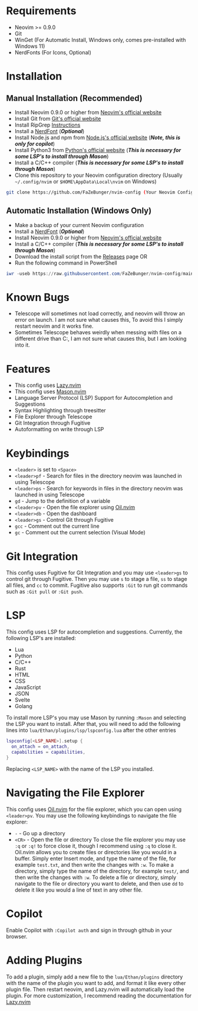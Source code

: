 # Requirements
- Neovim >= 0.9.0
- Git
- WinGet (For Automatic Install, Windows only, comes pre-installed with Windows 11)
- NerdFonts (For Icons, Optional)


# Installation
## Manual Installation (Recommended)
- Install Neovim 0.9.0 or higher from [Neovim's official website](https://neovim.io/)
- Install Git from [Git's official website](https://git-scm.com/)
- Install RipGrep [Instructions](https://github.com/BurntSushi/ripgrep?tab=readme-ov-file#installation)
- Install a [NerdFont](https://www.nerdfonts.com/) (***Optional***)
- Install Node.js and npm from [Node.js's official website](https://nodejs.org/) (***Note, this is only for copilot***)
- Install Python3 from [Python's official website](https://www.python.org/) (***This is necessary for some LSP's to install through Mason***)
- Install a C/C++ compiler (***This is necessary for some LSP's to install through Mason***) 
- Clone this repository to your Neovim configuration directory (Usually `~/.config/nvim` or `$HOME\AppData\Local\nvim` on Windows)
```bash
git clone https://github.com/FaZeBunger/nvim-config (Your Neovim Config Directory)
```

## Automatic Installation (Windows Only)
- Make a backup of your current Neovim configuration
- Install a [NerdFont](https://www.nerdfonts.com/) (***Optional***)
- Install Neovim 0.9.0 or higher from [Neovim's official website](https://neovim.io/)
- Install a C/C++ compiler (***This is necessary for some LSP's to install through Mason***)
- Download the install script from the [Releases](https://github.com/FaZeBunger/nvim-config/releases/latest) page
OR
- Run the following command in PowerShell
```powershell
iwr -useb https://raw.githubusercontent.com/FaZeBunger/nvim-config/main/install.exe | iex
```

# Known Bugs 
- Telescope will sometimes not load correctly, and neovim will throw an error on launch. I am not sure what causes this, To avoid this I simply restart neovim and it works fine.
- Sometimes Telescope behaves weirdly when messing with files on a different drive than C:, I am not sure what causes this, but I am looking into it.

# Features
- This config uses [Lazy.nvim](https://github.com/folke/lazy.nvim)
- This config uses [Mason.nvim](https://github.com/williamboman/mason.nvim)
- Language Server Protocol (LSP) Support for Autocompletion and Suggestions
- Syntax Highlighting through treesitter
- File Explorer through Telescope
- Git Integration through Fugitive
- Autoformatting on write through LSP

# Keybindings
- `<leader>` is set to `<Space>`
- `<leader>pf` - Search for files in the directory neovim was launched in using Telescope
- `<leader>ps` - Search for keywords in files in the directory neovim was launched in using Telescope
- `gd` - Jump to the definition of a variable
- `<leader>pv` - Open the file explorer using [Oil.nvim](https://github.com/stevearc/oil.nvim)
- `<leader>db` - Open the dashboard
- `<leader>gs` - Control Git through Fugitive
- `gcc` - Comment out the current line
- `gc` - Comment out the current selection (Visual Mode)


# Git Integration
This config uses Fugitive for Git Integration and you may use `<leader>gs` to control git through Fugitive. 
Then you may use `s` to stage a file, `ss` to stage all files, and `cc` to commit. 
Fugitive also supports `:Git` to run git commands such as `:Git pull` or `:Git push`.

# LSP
This config uses LSP for autocompletion and suggestions. Currently, the following LSP's are installed:
- Lua
- Python
- C/C++
- Rust
- HTML
- CSS
- JavaScript
- JSON
- Svelte
- Golang

To install more LSP's you may use Mason by running `:Mason` and selecting the LSP you want to install.
After that, you will need to add the following lines into `lua/Ethan/plugins/lsp/lspconfig.lua` 
after the other entries
```lua
lspconfig[<LSP_NAME>].setup {
  on_attach = on_attach,
  capabilities = capabilities,
}
```
Replacing `<LSP_NAME>` with the name of the LSP you installed.

# Navigating the File Explorer
This config uses [Oil.nvim](https://github.com/stevearc/oil.nvim) for the file explorer, which you can open using `<leader>pv`. 
You may use the following keybindings to navigate the file explorer:
- `-` - Go up a directory
- `<CR>` - Open the file or directory
To close the file explorer you may use `:q` or `:q!` to force close it, though I recommend using `:q` to close it.
Oil.nvim allows you to create files or directories like you would in a buffer. Simply enter Insert mode, and type the name of the file, for example `test.txt`, and then write the changes with `:w`.
To make a directory, simply type the name of the directory, for example `test/`, and then write the changes with `:w`.
To delete a file or directory, simply navigate to the file or directory you want to delete, and then use `dd` to delete it like you would a line of text in any other file.

# Copilot
Enable Copilot with `:Copilot auth` and sign in through github in your browser. 

# Adding Plugins
To add a plugin, simply add a new file to the `lua/Ethan/plugins` directory with the name of the plugin you want to add, and format it like every other plugin file.
Then restart neovim, and Lazy.nvim will automatically load the plugin. For more customization, I recommend reading the documentation for [Lazy.nvim](https://github.com/folke/lazy.nvim)
